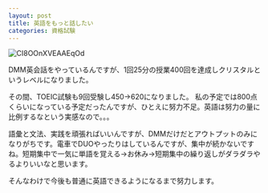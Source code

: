 ```yaml
---
layout: post
title: 英語をもっと話したい
categories: 資格試験
---
```


![CI8OOnXVEAAEqOd](../images/CI8OOnXVEAAEqOd.png)

DMM英会話をやっているんですが、1回25分の授業400回を達成しクリスタルというレベルになりました。

その間、TOEIC試験も9回受験し450→620になりました。
私の予定では800点くらいになっている予定だったんですが、ひとえに努力不足。英語は努力の量に比例するなという実感なので。。。

語彙と文法、実践を頑張ればいいんですが、DMMだけだとアウトプットのみになりがちです。電車でDUOやったりはしているんですが、集中が続かないですね。短期集中で一気に単語を覚える→お休み→短期集中の繰り返しがダラダラやるよりいいなと思います。

そんなわけで今後も普通に英語できるようになるまで努力します。

